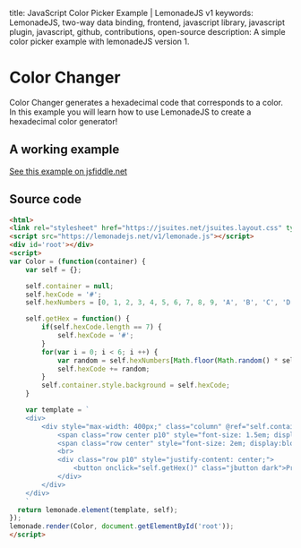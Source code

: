 title: JavaScript Color Picker Example | LemonadeJS v1
keywords: LemonadeJS, two-way data binding, frontend, javascript library, javascript plugin, javascript, github, contributions, open-source
description: A simple color picker example with lemonadeJS version 1.

Color Changer
=============

Color Changer generates a hexadecimal code that corresponds to a color. In this example you will learn how to use LemonadeJS to create a hexadecimal color generator!  
  

A working example
-----------------

[See this example on jsfiddle.net](https://jsfiddle.net/joaovmvini/qxhn154k/2/)

  

Source code
-----------

```html
<html>
<link rel="stylesheet" href="https://jsuites.net/jsuites.layout.css" type="text/css" />
<script src="https://lemonadejs.net/v1/lemonade.js"></script>
<div id='root'></div>
<script>
var Color = (function(container) {
    var self = {};

    self.container = null;
    self.hexCode = '#';
    self.hexNumbers = [0, 1, 2, 3, 4, 5, 6, 7, 8, 9, 'A', 'B', 'C', 'D', 'E', 'F'];

    self.getHex = function() {
        if(self.hexCode.length == 7) {
            self.hexCode = '#';
        }        
        for(var i = 0; i < 6; i ++) {
            var random = self.hexNumbers[Math.floor(Math.random() * self.hexNumbers.length)];
            self.hexCode += random;
        }
        self.container.style.background = self.hexCode;
    }

    var template = `
    <div>
        <div style="max-width: 400px;" class="column" @ref="self.container" @ready="self.getHex()">
            <span class="row center p10" style="font-size: 1.5em; display:block;">The Hex Color Code Is:</span>
            <span class="row center" style="font-size: 2em; display:block;">{{ self.hexCode }}</span>
            <br>
            <div class="row p10" style="justify-content: center;">
                <button onclick="self.getHex()" class="jbutton dark">Press Here To Change Color</button>
            </div>
        </div>
    </div>
    `
  return lemonade.element(template, self);
});
lemonade.render(Color, document.getElementById('root'));
</script>
```